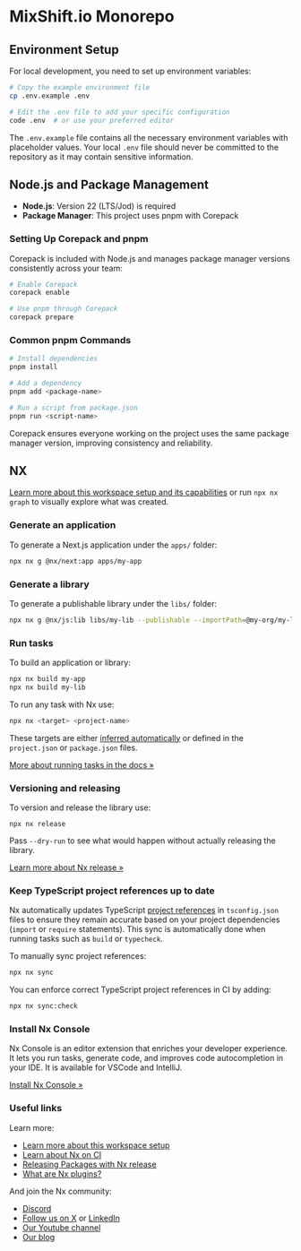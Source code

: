 # MixShift.io Monorepo

## Environment Setup

For local development, you need to set up environment variables:

```sh
# Copy the example environment file
cp .env.example .env

# Edit the .env file to add your specific configuration
code .env  # or use your preferred editor
```

The `.env.example` file contains all the necessary environment variables with placeholder values. Your local `.env` file should never be committed to the repository as it may contain sensitive information.

## Node.js and Package Management

- **Node.js**: Version 22 (LTS/Jod) is required
- **Package Manager**: This project uses pnpm with Corepack

### Setting Up Corepack and pnpm

Corepack is included with Node.js and manages package manager versions consistently across your team:

```sh
# Enable Corepack
corepack enable

# Use pnpm through Corepack
corepack prepare 
```

### Common pnpm Commands

```sh
# Install dependencies
pnpm install

# Add a dependency
pnpm add <package-name>

# Run a script from package.json
pnpm run <script-name>
```

Corepack ensures everyone working on the project uses the same package manager version, improving consistency and reliability.

## NX

[Learn more about this workspace setup and its capabilities](https://nx.dev/nx-api/js?utm_source=nx_project&amp;utm_medium=readme&amp;utm_campaign=nx_projects) or run `npx nx graph` to visually explore what was created.

### Generate an application

To generate a Next.js application under the `apps/` folder:

```sh
npx nx g @nx/next:app apps/my-app
```

### Generate a library

To generate a publishable library under the `libs/` folder:

```sh
npx nx g @nx/js:lib libs/my-lib --publishable --importPath=@my-org/my-lib
```

### Run tasks

To build an application or library:

```sh
npx nx build my-app
npx nx build my-lib
```

To run any task with Nx use:

```sh
npx nx <target> <project-name>
```

These targets are either [inferred automatically](https://nx.dev/concepts/inferred-tasks?utm_source=nx_project&utm_medium=readme&utm_campaign=nx_projects) or defined in the `project.json` or `package.json` files.

[More about running tasks in the docs &raquo;](https://nx.dev/features/run-tasks?utm_source=nx_project&utm_medium=readme&utm_campaign=nx_projects)

### Versioning and releasing

To version and release the library use:

```
npx nx release
```

Pass `--dry-run` to see what would happen without actually releasing the library.

[Learn more about Nx release &raquo;](https://nx.dev/features/manage-releases?utm_source=nx_project&utm_medium=readme&utm_campaign=nx_projects)

### Keep TypeScript project references up to date

Nx automatically updates TypeScript [project references](https://www.typescriptlang.org/docs/handbook/project-references.html) in `tsconfig.json` files to ensure they remain accurate based on your project dependencies (`import` or `require` statements). This sync is automatically done when running tasks such as `build` or `typecheck`.

To manually sync project references:

```sh
npx nx sync
```

You can enforce correct TypeScript project references in CI by adding:

```sh
npx nx sync:check
```

### Install Nx Console

Nx Console is an editor extension that enriches your developer experience. It lets you run tasks, generate code, and improves code autocompletion in your IDE. It is available for VSCode and IntelliJ.

[Install Nx Console &raquo;](https://nx.dev/getting-started/editor-setup?utm_source=nx_project&utm_medium=readme&utm_campaign=nx_projects)

### Useful links

Learn more:

- [Learn more about this workspace setup](https://nx.dev/nx-api/js?utm_source=nx_project&amp;utm_medium=readme&amp;utm_campaign=nx_projects)
- [Learn about Nx on CI](https://nx.dev/ci/intro/ci-with-nx?utm_source=nx_project&utm_medium=readme&utm_campaign=nx_projects)
- [Releasing Packages with Nx release](https://nx.dev/features/manage-releases?utm_source=nx_project&utm_medium=readme&utm_campaign=nx_projects)
- [What are Nx plugins?](https://nx.dev/concepts/nx-plugins?utm_source=nx_project&utm_medium=readme&utm_campaign=nx_projects)

And join the Nx community:
- [Discord](https://go.nx.dev/community)
- [Follow us on X](https://twitter.com/nxdevtools) or [LinkedIn](https://www.linkedin.com/company/nrwl)
- [Our Youtube channel](https://www.youtube.com/@nxdevtools)
- [Our blog](https://nx.dev/blog?utm_source=nx_project&utm_medium=readme&utm_campaign=nx_projects)
